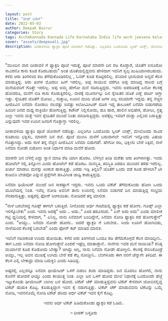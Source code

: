 ```yaml
---

layout: post
title: "ಹಾಫ್ ಟಿಕೆಟ್"
date: 2022-05-03
author: Deepak Basrur
categories: Story
tags: AcchaKannada Kannada Life Karnataka India life work jeevana kelasa story routinelife
cover: "assets/deepavali.jpg"
description: ದೀಪಾವಳಿಯ ಫ್ಯಾಕ್ಟರಿ ಪೂಜೆ ಜೋರಾಗೆ ನಡೆದಿತ್ತು. ಎಲ್ಲರಿಗೂ ಒಂದೊಂದು ಸ್ವೀಟ್ ಬಾಕ್ಸ್, ಮೇಲೊಂದು ಸಾವಿರ ರೂಪಾಯಿ ಭಕ್ಷಿಸು, ಮಾರನೇ ದಿನ ರಜೆ.

---
```

<p align="justify"> "ಮುಂದಿನ ವಾರ ದೀಪಾವಳಿ ಗೆ ಫ್ಯಾಕ್ಟರಿ ಪೂಜೆ ಇರುತ್ತೆ, ಪೂಜೆ ಮಾರನೇ ದಿನ ರಜ ಕೊಡ್ತಾರೆ, ಜೊತೆಗೆ ಐನೂರೋ ಸಾವಿರನೊ ಕಾಸು ಕೂಡ ಕೊಡಬಹುದು" ಅಂತ ಜೊತೆಯಲ್ಲಿದ್ದವನು ಹೇಳಿದಾಗ ಇವನಿಗೆ ಸ್ವಲ್ಪ ಖುಷಿಯಾಗಿರಬಹುದು. ಕಳೆದ ಆರು ತಿಂಗಳಿಂದ ರಜ ತೆಗೆದುಕೊಂಡಿರಲಿಲ್ಲ , ಓನರ್ ಕೂಡ ಕೊಟ್ಟಿರಲಿಲ್ಲ. ಶನಿವಾರ ಭಾನುವಾರ ಅನ್ನದೆ ಕೆಲಸ ಮಾಡುತ್ತಿದ್ದ. ಆರು ತಿಂಗಳ ಮೊದಲು ಹೀಗೆ ಇರಲಿಲ್ಲ. ಅಪ್ಪ ಸಾಯುವ ವರೆಗೂ ಅಪ್ಪ ಮಾಡಿದ್ದ ಸಾಲದ ಬಗ್ಗೆ ಮನೆಯವರಿಗೆ ಗೊತ್ತೇ ಇರಲಿಲ್ಲ. ಅಪ್ಪ ಅಮ್ಮ ಹೇಗೋ ಮನೆ ನಡಿಸುತ್ತಿದ್ದರು. ಇವನು ಅಪರೂಪಕ್ಕೆ ಏನೋ ಕೆಲಸಕ್ಕೆ ಹೋದರೂ, ಮನೆಗೆ ಬಿಡಿ ಕಾಸು ಕೊಡುತ್ತಿರಲಿಲ್ಲ. ವಾರಕ್ಕೆ ಮೂರ್ನಾಲ್ಕು ದಿನ ಸ್ನೇಹಿತರ ಜೊತೆ ಎಣ್ಣೆ ಪಾರ್ಟಿ ಆಗ್ತಾ ಇತ್ತು. ಸ್ನೇಹಿತರ ಜೊತೆಗೆ ಮೋಜು , ಸುತ್ತಾಟ, ಊರಿನ ಮಂದಿ ಜೊತೆ ಜಗಳ ಎಲ್ಲ ಸರಿಯಾಗೇ ಇದ್ದವು. ತನ್ನ ನೆಚ್ಚಿನ ಹೀರೊವಿನ ಸಿನೆಮಾ ನೋಡಲು ನಲವತ್ತು ಐವತ್ತು ಕಿಲೋಮೀಟರ್ ದೂರ ಇದ್ದ ತಾಲೂಕಿಗೆ ಸಿನೆಮಾ ಬಿಡುಗಡೆಯ ಹಿಂದಿನ ದಿನದ ಮಧ್ಯ ರಾತ್ರಿಯೇ ಹೋಗುತ್ತಿದ್ದ. ಕಟೌಟ್ ನಿಲ್ಲಿಸೋದು, ಹೂ ಹಾರ, ಹಾಲಿನ ಅಭಿಷೇಕ, ಡೋಲು, ನ್ರತ್ಯ ಎಲ್ಲಾ ಇವನು ಮತ್ತೆ ಇವನ ಸ್ನೇಹಿತರೆ ಮುಂದೆ ನಿಂತು ಮಾಡಿಸುತ್ತಿದ್ದರು. ಅದಕ್ಕೆಲ್ಲ ಇವರಿಗೆ ದುಡ್ಡು ಎಲ್ಲಿಂದ ಬರುತ್ತಿತ್ತು ಎನ್ನುವುದೇ ಇವರ ಊರಿನ ಜನರಿಗೆ ಗೊತ್ತಾಗ್ತಾ ಇರಲಿಲ್ಲ. </p>
<p align="justify"> ದೀಪಾವಳಿಯ ಫ್ಯಾಕ್ಟರಿ ಪೂಜೆ ಜೋರಾಗೆ ನಡೆದಿತ್ತು. ಎಲ್ಲರಿಗೂ ಒಂದೊಂದು ಸ್ವೀಟ್ ಬಾಕ್ಸ್, ಮೇಲೊಂದು ಸಾವಿರ ರೂಪಾಯಿ ಭಕ್ಷಿಸು, ಮಾರನೇ ದಿನ ರಜೆ. ಪೂಜೆ ಮುಗಿಸಿ ಮನೆಗೆ ಬರುವಾಗಲೇ ಇವನಿಗೆ ಇನ್ನೊಂದು ವಿಷಯ ಗೊತ್ತಾಗಿದ್ದು. ಅದು ನಾಳೆ ತನ್ನ ನೆಚ್ಚಿನ ಹೀರೊವಿನ ಸಿನೆಮಾ ಬಿಡುಗಡೆ!. ಹೇಗೋ ರಜ, ಭಕ್ಷೀಸು ಬೇರೆ ಸಿಕ್ಕಿದೆ, ನಾಳೆ ಸಿನೆಮಾ ನೋಡೇ ಬಿಡೋಣ ಅಂತ ನಿರ್ಧಾರ ಮಾಡಿ ಮನೆಗೆ ಹೋದ. </p>

<p align="justify"> ಮಾರನೇ ದಿನ ಬೆಳಿಗ್ಗೆ ಎದ್ದು ಸ್ನಾನ ಮಾಡಿ ರೆಡಿ ಯಾಗಿ ಹೊರಟ. ಬೆಳಿಗ್ಗಿನ ತಿಂಡಿ ಮರೆತು ಆರು ತಿಂಗಳಾಗಿತ್ತು. ಇಂದು ಹೋಟೆಲ್ ನಲ್ಲಿ ತಿನ್ನೋಣ ಎಂದು ಹೋಟೆಲ್ ಕಡೆ ಹೊರಟ. ಮನಸ್ಥಿತಿ, ಪರಿಸ್ಥಿತಿ ಎರಡೂ ಮುಂಚಿನ ತರಹ ಇರಲಿಲ್ಲ. ಖರ್ಚು ಮಾಡಲು ಮನಸ್ಸು ಅಂಕುಶ ಹಾಕುತ್ತಿತ್ತು. ಎರಡು ಇಡ್ಲಿ  ತಿನ್ನಲ? ಜೊತೆಗೆ ಒಂದು ವಡೆ ಕೂಡ ಹೇಳಲಾ? ಟೀ ಕುಡಿಲೊ ಬೇಡವೋ ಎನ್ನುವ ಪ್ರಶ್ನೆಗಳೇ ಹಸಿವಿಗಿಂತ ಜಾಷ್ಟಿ ಕಾಡುತ್ತಿದ್ದವು. </p>

<p align="justify"> ಸಿನೆಮಾ ಥಿಯೇಟರ್ ಮುಂದೆ ಜನ ಸಾಕಷ್ಟಾಗೆ ಇದ್ದರು. ಇವನು ಒಂದು ಟಿಕೆಟ್ ತೆಗೆದುಕೊಂಡು ಹೋಗಿ ಒಂದು ಮೂಲೆಯಲ್ಲಿ ನಿಂತ. ಇವೆಲ್ಲ ನೋಡಿ ಅವನಿಗೆ ತಾನು ಊರಿನಲ್ಲಿ ಸಿನೆಮಾ ಬಿಡುಗಡೆ ದಿನ ಮಾಡುತ್ತಿದ್ದ ಸಂಭ್ರಮ ನೆನಪಾಗುತ್ತಿತ್ತು. ಅಷ್ಟರಲ್ಲಿ ಫೋನ್ ರಿಂಗಾಯಿತು. ನೋಡಿದರೆ ತನ್ನ ಮಾಲೀಕ. </p>

<p align="justify"> "ನಾಳೆ ಬರಬೇಕಿದ್ದ ಗೂಡ್ಸ್ ಈಗಲೇ ಬರುತ್ತಿದೆ. ನೀನೊಂದು ಅರ್ಧ ಗಂಟೆಯಲ್ಲಿ ಫ್ಯಾಕ್ಟರಿ ಕಡೆ ಹೋಗು. ಗೂಡ್ಸ್ ಎಲ್ಲಾ ಇಳಿಸ್ಕೊಬೇಕು" ಎಂದ. ಇವನು ಅದಕ್ಕೆ" ಅದು .. ಅದು.." ಎಂದ ತಡವಿಸರಿದ. " ಏನ್ ಅದು  ಅದು" ಎಂದು ಮಾಲೀಕ ಗಟ್ಟಿ ಧ್ವನಿಯಲ್ಲಿ ಕೇಳಿದಾಗ, " ಏನಿಲ್ಲ, ನಾನು ಸಿನೆಮಾಗೆ ಬಂದಿದ್ದೇನೆ, ಸಿನೆಮಾ ನೋಡಿ ಫ್ಯಾಕ್ಟರಿ ಕಡೆ ಹೋಗುತ್ತೇನೆ" ಎಂದ. "ಆಯ್ತು.. ಸಿನೆಮಾ ನೋಡೇ ಹೋಗು.. ಆದರೆ ಫ್ಯಾಕ್ಟರಿ ಗೆ ಬರಬೇಡ.. ಸೀದಾ ಊರಿಗೆ ಹೋಗಿಬಿಡು, ನಾಳೆಯಿಂದ ಕೆಲಸಕ್ಕೆ ಬರಬೇಡ" ಎಂದು ಫೋನ್ ಕಟ್ ಮಾಡಿದ ಮಾಲಿಕ. </p>


<p align="justify"> ಇವನಿಗೆ ನಖಶಿಕಾಂತ ಉರಿದು ಹೋಯಿತು. ಕಳೆದ ಆರು ತಿಂಗಳಿಂದ ಒಂದೂ ರಜ ತೆಗೆದುಕೊಳ್ಳದೆ ಕೆಲಸ ಮಾಡಿದ್ದೀನಿ.. ಈಗ ಒಂದು ಸಿನೆಮಾ ನೋಡಿ ಹೋಗುತ್ತೇನೆ ಎಂದರೆ ಇಷ್ಟೆಲ್ಲ ಮಾತಾಡ್ತಾನೆ.. ನಾನೇನು ಇವರ ಮನೆ ನಾಯಿಯ? ಕನಿಷ್ಠ ಮರ್ಯಾದೆ ಕೂಡ ಕೊಡೋದು ಬೇಡ್ವಾ? ಆಗಿದ್ದು ಆಗ್ಲಿ, ನಾನು ಸಿನೆಮಾ ನೋಡೇ ಹೋಗ್ತೀನಿ. ಕೆಲಸಕ್ಕೆ ಸೇರಿಸಿಕೊಂಡ್ರೆ ಆಯ್ತು, ಇಲ್ಲ ಅವನ ಮುಖಕ್ಕೆ ಉಗಿದು ಬೇರೆ ಕಡೆ ಕೆಲ್ಸ ನೋಡ್ತೀನಿ.. ಬೆಂಗಳೂರು ಈಗ ನನಗೆ ಚೆನ್ನಾಗೇ ತಿಳಿದಿದೆ. ಈ ಕೆಲಸ ಎಲ್ಲಿ ಬೇಕಾದ್ರು ಮಾಡಿ ಬದುಕ್ತಿನಿ ಎಂದು ಸಿಡಿದಿದ್ದ. </p>

<p align="justify"> ಅಷ್ಟರಲ್ಲಿ ಎಲ್ಲರನ್ನೂ ಸಿನೆಮಾ ಥೀಯೇಟರ್ ಒಳಗೆ ಬಿಡಲು ಶುರು ಮಾಡಿದ್ದರು. ಜನ ಮೊದಲು ಹೋಗಲಿ, ನಾನು ಕೊನೆಗೆ ಹೋದರೆ ಆಯ್ತು ಎಂದು ಕಾಯುತ್ತ ನಿಂತ. ಎಲ್ಲಾ ಜನ ಒಳಗೆ ಹೋದ ಮೇಲೆ ನಿಧಾನಕ್ಕೆ ಒಂದೊಂದೇ ಹೆಜ್ಜೆ ಇಟ್ಟುಕೊಂಡು ಥೀಯೇಟರ್ ಬಾಗಿಲ ಬಳಿ ಹೋದ. ಟಿಕೆಟ್ ಚೆಕ್ ಮಾಡುತ್ತಿದ್ದವನು ಟಿಕೆಟ್ ಕೇಳಿದಾಗ ಜೋಬಿನಲ್ಲಿದ್ದ ಟಿಕೆಟ್ ಹುಡುಕಿ ಕೊಟ್ಟ. ಕೊಡುತ್ತಿದ್ದಾಗ ಇವನ ಕೈ ನಡುಗುತ್ತಿತ್ತು. ಟಿಕೆಟ್ ಚೆಕ್ ಮಾಡುವವನು ಟಿಕೆಟನ್ನು ಒಮ್ಮೆ ನೋಡಿ, ಇವನನೊಮ್ಮೆ ನೋಡಿ ಟಿಕೆಟ್ ಹರಿದು ಅರ್ಧ ಟಿಕೆಟ್ ಇವನ ಕೈಗೆ ಕೊಟ್ಟ. </p>

<p align="center"> ಇವನು ಅರ್ಧ ಟಿಕೆಟ್ ಹಿಡಿದುಕೊಂಡು ಫ್ಯಾಕ್ಟರಿ ಕಡೆ ಓಡಿದ.. </p>

<p align="center"> – ದೀಪಕ್ ಬಸ್ರೂರು </p>
